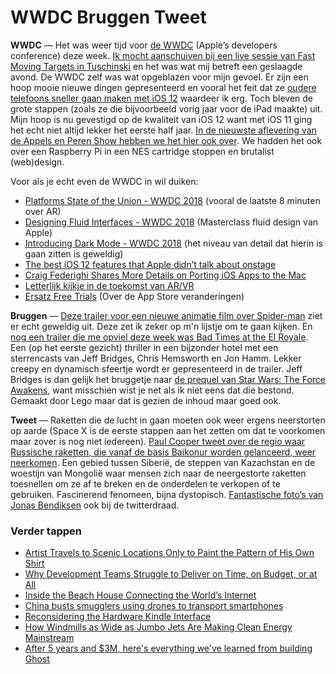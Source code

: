 # WWDC Bruggen Tweet

**WWDC** — Het was weer tijd voor [de WWDC](https://developer.apple.com/wwdc/) (Apple’s developers conference) deze week. [Ik mocht aanschuiven bij een live sessie van Fast Moving Targets in Tuschinski](https://www.instagram.com/reinierladan/?hl=nl) en het was wat mij betreft een geslaagde avond. De WWDC zelf was wat opgeblazen voor mijn gevoel. Er zijn een hoop mooie nieuwe dingen gepresenteerd en vooral het feit dat ze [oudere telefoons sneller gaan maken met iOS 12](https://motherboard.vice.com/en_us/article/j5kd7x/iphone-slow-planned-obsolescence-ios-12-wwdc) waardeer ik erg. Toch bleven de grote stappen (zoals ze die bijvoorbeeld vorig jaar voor de iPad maakte) uit. Mijn hoop is nu gevestigd op de kwaliteit van iOS 12 want met iOS 11 ging het echt niet altijd lekker het eerste half jaar. [In de nieuwste aflevering van de Appels en Peren Show hebben we het hier ook over](http://appelsenperenshow.nl/aflevering/2018/6/7/156-kanye-koekoek-hero-butterfly-4-uur-op-dinsdag). We hadden het ook over een Raspberry Pi in een NES cartridge stoppen en brutalist (web)design.

Voor als je echt even de WWDC in wil duiken:

- [Platforms State of the Union - WWDC 2018](https://developer.apple.com/videos/play/wwdc2018/102/) (vooral de laatste 8 minuten over AR)
- [Designing Fluid Interfaces - WWDC 2018](https://developer.apple.com/videos/play/wwdc2018/803/) (Masterclass fluid design van Apple)
- [Introducing Dark Mode - WWDC 2018](https://developer.apple.com/videos/play/wwdc2018/210) (het niveau van detail dat hierin is gaan zitten is geweldig)
- [The best iOS 12 features that Apple didn’t talk about onstage](https://www.theverge.com/2018/6/4/17425594/best-ios-12-features-apple-wwdc-2018)
- [Craig Federighi Shares More Details on Porting iOS Apps to the Mac](https://www.macstories.net/news/craig-federighi-shares-more-details-on-porting-ios-apps-to-the-mac/)
- [Letterlijk kijkje in de toekomst van AR/VR](https://twitter.com/thefuturematt/status/1004821303486906369)
- [Ersatz Free Trials](https://bitsplitting.org/2018/06/06/ersatz-free-trials/) (Over de App Store veranderingen)

**Bruggen** — [Deze trailer voor een nieuwe animatie film over Spider-man](https://youtu.be/g4Hbz2jLxvQ) ziet er echt geweldig uit. Deze zet ik zeker op m'n lijstje om te gaan kijken. En [nog een trailer die me opviel deze week was Bad Times at the El Royale](https://youtu.be/SQmOaJciI7Q). Een (op het eerste gezicht) thriller in een bijzonder hotel met een sterrencasts van Jeff Bridges, Chris Hemsworth en Jon Hamm. Lekker creepy en dynamisch sfeertje wordt er gepresenteerd in de trailer. Jeff Bridges is dan gelijk het bruggetje naar [de prequel van Star Wars: The Force Awakens](https://youtu.be/83RE6iV5kZA), want misschien wist je net als ik niet eens dat die bestond. Gemaakt door Lego maar dat is gezien de inhoud maar goed ook.

**Tweet** — Raketten die de lucht in gaan moeten ook weer ergens neerstorten op aarde (Space X is de eerste stappen aan het zetten om dat te voorkomen maar zover is nog niet iedereen). [Paul Cooper tweet over de regio waar Russische raketten, die vanaf de basis Baikonur worden gelanceerd, weer neerkomen](https://twitter.com/PaulMMCooper/status/998581449895874560). Een gebied tussen Siberië, de steppen van Kazachstan en de woestijn van Mongolië waar mensen zich naar de neergestorte raketten toesnellen om ze af te breken en de onderdelen te verkopen of te gebruiken. Fascinerend fenomeen, bijna dystopisch. [Fantastische foto’s van Jonas Bendiksen](https://www.jonasbendiksen.com/Books/Satellites/1) ook bij de twitterdraad.

### Verder tappen

- [Artist Travels to Scenic Locations Only to Paint the Pattern of His Own Shirt](https://www.booooooom.com/2016/11/15/artist-travels-to-scenic-locations-only-to-paint-the-pattern-of-his-own-shirt/)
- [Why Development Teams Struggle to Deliver on Time, on Budget, or at All](https://news.ycombinator.com/item?id=17237468)
- [Inside the Beach House Connecting the World’s Internet](https://www.youtube.com/watch?v=iMAThVcqzuk)
- [China busts smugglers using drones to transport smartphones](https://www.reuters.com/article/us-china-crime-smartphones-smugglers/china-busts-smugglers-using-drones-to-transport-smartphones-state-media-idUSKBN1H60BT)
- [Reconsidering the Hardware Kindle Interface](https://medium.com/@craigmod/reconsidering-the-hardware-kindle-interface-3c54088bed9e)
- [How Windmills as Wide as Jumbo Jets Are Making Clean Energy Mainstream](https://www.nytimes.com/interactive/2018/04/23/business/energy-environment/big-windmills.html)
- [After 5 years and $3M, here's everything we've learned from building Ghost](https://blog.ghost.org/5/)
